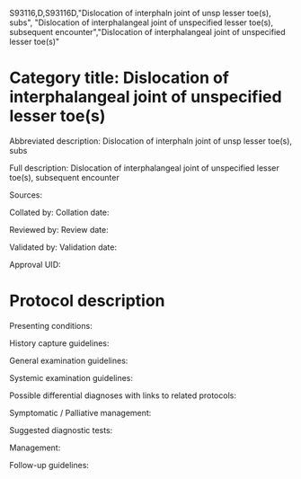 S93116,D,S93116D,"Dislocation of interphaln joint of unsp lesser toe(s), subs", "Dislocation of interphalangeal joint of unspecified lesser toe(s), subsequent encounter","Dislocation of interphalangeal joint of unspecified lesser toe(s)"
# Category title: Dislocation of interphalangeal joint of unspecified lesser toe(s)

Abbreviated description: Dislocation of interphaln joint of unsp lesser toe(s), subs

Full description: Dislocation of interphalangeal joint of unspecified lesser toe(s), subsequent encounter

Sources:

Collated by:
Collation date:

Reviewed by:
Review date:

Validated by:
Validation date:

Approval UID:

# Protocol description

Presenting conditions:

History capture guidelines:

General examination guidelines:

Systemic examination guidelines:

Possible differential diagnoses with links to related protocols:

Symptomatic / Palliative management:

Suggested diagnostic tests:

Management:

Follow-up guidelines:
